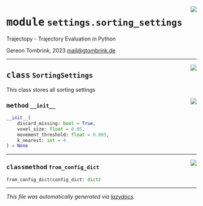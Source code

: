 <!-- markdownlint-disable -->

<a href="..\trajectopy_core\settings\sorting_settings.py#L0"><img align="right" style="float:right;" src="https://img.shields.io/badge/-source-cccccc?style=flat-square"></a>

# <kbd>module</kbd> `settings.sorting_settings`
Trajectopy - Trajectory Evaluation in Python 

Gereon Tombrink, 2023 mail@gtombrink.de 



---

<a href="..\trajectopy_core\settings\sorting_settings.py#L12"><img align="right" style="float:right;" src="https://img.shields.io/badge/-source-cccccc?style=flat-square"></a>

## <kbd>class</kbd> `SortingSettings`
This class stores all sorting settings 

<a href="..\<string>"><img align="right" style="float:right;" src="https://img.shields.io/badge/-source-cccccc?style=flat-square"></a>

### <kbd>method</kbd> `__init__`

```python
__init__(
    discard_missing: bool = True,
    voxel_size: float = 0.05,
    movement_threshold: float = 0.005,
    k_nearest: int = 4
) → None
```








---

<a href="..\trajectopy_core\settings\sorting_settings.py#L21"><img align="right" style="float:right;" src="https://img.shields.io/badge/-source-cccccc?style=flat-square"></a>

### <kbd>classmethod</kbd> `from_config_dict`

```python
from_config_dict(config_dict: dict)
```








---

_This file was automatically generated via [lazydocs](https://github.com/ml-tooling/lazydocs)._

